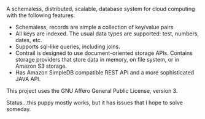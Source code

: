 A schemaless, distributed, scalable, database system for cloud computing with the following features:

  * Schemaless, records are simple a collection of key/value pairs
  * All keys are indexed.  The usual data types are supported: test, numbers, dates, etc.
  * Supports sql-like queries, including joins.
  * Contrail is designed to use document-oriented storage APIs.  Contains storage providers that store data in memory, on file system, or in Amazon S3 storage.
  * Has Amazon SimpleDB compatible REST API and a more sophisticated JAVA API.

This project uses the GNU Affero General Public License, version 3.

Status...this puppy mostly works, but it has issues that I hope to solve someday.
